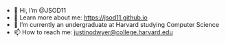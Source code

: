 - 👋 Hi, I’m @JSOD11
- 👀 Learn more about me: https://jsod11.github.io
- 🌱 I’m currently an undergraduate at Harvard studying Computer Science
- 📫 How to reach me: justinodwyer@college.harvard.edu

<!---
JSOD11/JSOD11 is a ✨ special ✨ repository because its `README.md` (this file) appears on your GitHub profile.
You can click the Preview link to take a look at your changes.
--->
